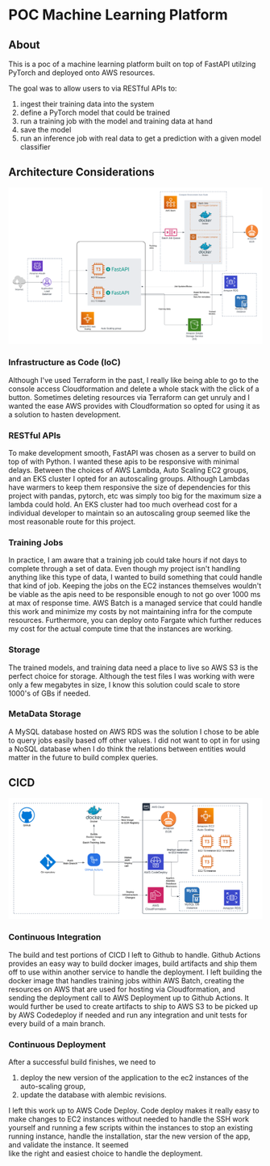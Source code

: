 # POC Machine Learning Platform

## About

This is a poc of a machine learning platform built on top of FastAPI utilzing PyTorch and deployed onto AWS resources.


The goal was to allow users to via RESTful APIs to:

1. ingest their training data into the system
2. define a PyTorch model that could be trained 
3. run a training job with the model and training data at hand
4. save the model
5. run an inference job with real data to get a prediction with a given model classifier

## Architecture Considerations

![Blank diagram - Page 1.png](Blank%20diagram%20-%20Page%201.png)

### Infrastructure as Code (IoC)

Although I've used Terraform in the past, I really like being able to go to the console access Cloudformation and delete a
whole stack with the click of a button. Sometimes deleting resources via Terraform can get unruly and I wanted the ease AWS
provides with Cloudformation so opted for using it as a solution to hasten development.

### RESTful APIs

To make development smooth, FastAPI was chosen as a server to build on top of with Python.
I wanted these apis to be responsive with minimal delays. Between the choices of AWS Lambda, Auto Scaling EC2 groups, and an EKS cluster I opted for 
an autoscaling groups. Although Lambdas have warmers to keep them responsive the size of dependencies for this project with pandas, pytorch, etc was simply too big for the maximum size a lambda could hold.
An EKS cluster had too much overhead cost for a individual developer to maintain so an autoscaling group seemed like the most reasonable route for this project.


### Training Jobs

In practice, I am aware that a training job could take hours if not days to complete through a set of data. Even though
my project isn't handling anything like this type of data, I wanted to build something that could handle that kind of job.
Keeping the jobs on the EC2 instances themselves wouldn't be viable as the apis need to be responsible enough to not go over
1000 ms at max of response time. AWS Batch is a managed service that could handle this work and minimize my costs by not
maintaining infra for the compute resources. Furthermore, you can deploy onto Fargate which further reduces my cost for the actual
compute time that the instances are working.

### Storage
The trained models, and training data need a place to live so AWS S3 is the perfect choice for storage. Although the test 
files I was working with were only a few megabytes in size, I know this solution could scale to store 1000's of GBs if needed.

### MetaData Storage
A MySQL database hosted on AWS RDS was the solution I chose to be able to query jobs easily based off other values. I did not
want to opt in for using a NoSQL database when I do think the relations between entities would matter in the future to build
complex queries.

## CICD

![Blank diagram - Page 2.png](Blank%20diagram%20-%20Page%202.png)

### Continuous Integration
The build and test portions of CICD I left to Github to handle. Github Actions provides an easy way to build docker images, 
build artifacts and ship them off to use within another service to handle the deployment. I left building the docker image
that handles training jobs within AWS Batch, creating the resources on AWS that are used for hosting via Cloudformation, and 
sending the deployment call to AWS Deployment up to Github Actions. It would further be used to create artifacts to ship to
AWS S3 to be picked up by AWS Codedeploy if needed and run any integration and unit tests for every build of a main branch. 

### Continuous Deployment
After a successful build finishes, we need to 
1. deploy the new version of the application to the ec2 instances of the auto-scaling group, 
2. update the database with alembic revisions. 

I left this work up to AWS Code Deploy. Code deploy makes it really easy
to make changes to EC2 instances without needed to handle the SSH work yourself and running a few scripts within the instances to
stop an existing running instance, handle the installation, star the new version of the app, and validate the instance. It seemed  
like the right and easiest choice to handle the deployment.


